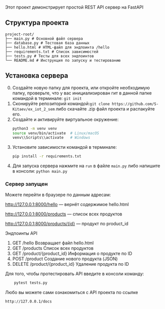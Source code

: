 Этот проект демонстрирует простой REST API сервер на FastAPI

## Структура проекта
```
project-root/
├── main.py # Основной файл сервера
├── database.py # Тестовая база данных
├── hello.html # HTML-файл для эндпоинта /hello
├── requirements.txt # Список зависимостей
├── tests.py # Тесты для всех эндпоинтов
└── README.md # Инструкция по запуску и тестированию
```
## Установка сервера
0. Создайте новую папку для проекта, или откройте необходимую папку, проверьте, что у вас инициализирован гит в данной папке командой в терминале: 
```git init```
1. Сконируйте репозиторий командой:```git clone https://github.com/S-Kitaev/ex_iot_2_sem``` либо скачайте .zip файл проекта и распакуйте его.
2. Создайте и активируйте виртуальное окружение:
   ```bash
   python3 -m venv venv
   source venv/bin/activate  # Linux/macOS
   venv\\Scripts\\activate   # Windows
    ```
3. Установите зависимости командой в терминале:
    ```bash
    pip install -r requirements.txt
    ```
4. Для запуска сервера нажмите на ```run``` в файле ```main.py``` либо напишите в консоли:
```python main.py```

### Сервер запущен

Можете перейти в браузере по данным адресам:

http://127.0.0.1:8000/hello — вернёт содержимое hello.html

http://127.0.0.1:8000/products — список всех продуктов

http://127.0.0.1:8000/products/{id} — продукт по product_id

Эндпоинты API

1. GET	/hello	Возвращает файл hello.html
2. GET	/products	Список всех продуктов
3. GET	/product/{product_id}	Информация о продукте по ID
4. POST	/product	Создание нового продукта (JSON)
5. DELETE	/product/{product_id}	Удаление продукта по ID

Для того, чтобы протестировать API введите в консоли команду:
```bash 
    pytest tests.py
   ```

Любо вы можете сами ознакомиться с API проекта по ссылке 
```bash
http://127.0.0.1/docs
```